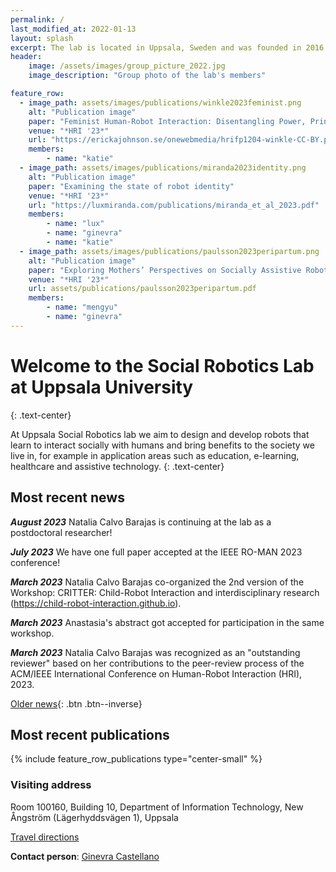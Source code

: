 ```yaml
---
permalink: /
last_modified_at: 2022-01-13
layout: splash
excerpt: The lab is located in Uppsala, Sweden and was founded in 2016 by Ginevra Castellano.
header:
    image: /assets/images/group_picture_2022.jpg
    image_description: "Group photo of the lab's members"

feature_row:
  - image_path: assets/images/publications/winkle2023feminist.png
    alt: "Publication image"
    paper: "Feminist Human-Robot Interaction: Disentangling Power, Principles and Practice for Better, More Ethical HRI"
    venue: "*HRI '23*"
    url: "https://erickajohnson.se/onewebmedia/hrifp1204-winkle-CC-BY.pdf"
    members:
        - name: "katie"
  - image_path: assets/images/publications/miranda2023identity.png
    alt: "Publication image"
    paper: "Examining the state of robot identity"
    venue: "*HRI '23*"
    url: "https://luxmiranda.com/publications/miranda_et_al_2023.pdf"
    members:
        - name: "lux"
        - name: "ginevra"
        - name: "katie"
  - image_path: assets/images/publications/paulsson2023peripartum.png
    alt: "Publication image"
    paper: "Exploring Mothers’ Perspectives on Socially Assistive Robots in Peripartum Depression Screening"
    venue: "*HRI '23*"
    url: assets/publications/paulsson2023peripartum.pdf
    members:
        - name: "mengyu"
        - name: "ginevra"
---
```


# Welcome to the Social Robotics Lab at Uppsala University
{: .text-center}

At Uppsala Social Robotics lab we aim to design and develop robots that learn to interact socially with humans and bring benefits to the society we live in, for example in application areas such as education, e-learning, healthcare and assistive technology.
{: .text-center}

## Most recent news

***August 2023*** Natalia Calvo Barajas is continuing at the lab as a postdoctoral researcher!

***July 2023*** We have one full paper accepted at the IEEE RO-MAN 2023 conference!

***March 2023*** Natalia Calvo Barajas co-organized the 2nd version of the Workshop: CRITTER: Child-Robot Interaction and interdisciplinary research (https://child-robot-interaction.github.io).

***March 2023*** Anastasia's abstract got accepted for participation in the same workshop.

***March 2023*** Natalia Calvo Barajas was recognized as an "outstanding reviewer" based on her contributions to the peer-review process of the ACM/IEEE International Conference on Human-Robot Interaction (HRI), 2023.

[Older news](old_news){: .btn .btn--inverse}

## Most recent publications
{% include feature_row_publications type="center-small" %}

### Visiting address
 
Room 100160, Building 10,
Department of Information Technology,
New Ångström (Lägerhyddsvägen 1),
Uppsala
 
[Travel directions](http://www.it.uu.se/contact)
 
**Contact person**: [Ginevra Castellano](http://user.it.uu.se/~ginca820/)

